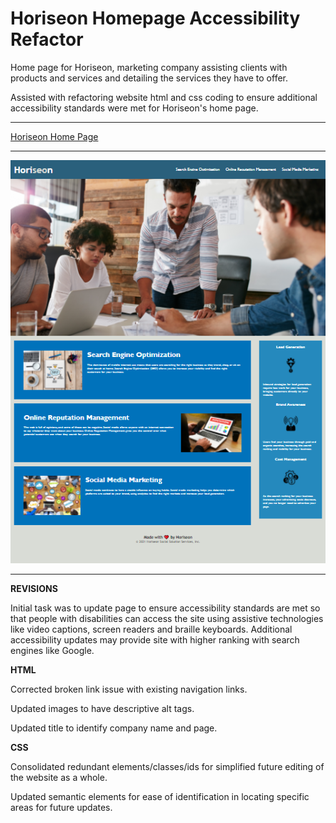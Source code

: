 # Horiseon Homepage Accessibility Refactor

Home page for Horiseon, marketing company assisting clients with products and services and detailing the services they have to offer.

Assisted with refactoring website html and css coding to ensure additional accessibility standards were met for Horiseon's home page. 
************************************************
[Horiseon Home Page](https://tracye1083.github.io/Homework-Week-01/)
************************************************
![Preview of Updated Home Page](assets/images/website.png)
************************************************
**REVISIONS**

Initial task was to update page to ensure accessibility standards are met so that people with disabilities can access the site using assistive technologies like video captions, screen readers and braille keyboards. Additional accessibility updates may provide site with higher ranking with search engines like Google.

**HTML**

Corrected broken link issue with existing navigation links. 

Updated images to have descriptive alt tags.

Updated title to identify company name and page.

**CSS**

Consolidated redundant elements/classes/ids for simplified future editing of the website as a whole. 

Updated semantic elements for ease of identification in locating specific areas for future updates.
